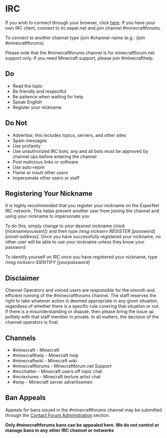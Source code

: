 # IRC

If you wish to connect through your browser, click [here](http://www.minecraftforum.net/irc/web-client/). If you have your own IRC client, connect to irc.esper.net and join channel #minecraftforums. 

To connect to another channel type /join #channel-name (e.g.: /join #minecraftforums)

Please note that the #minecraftforums channel is for minecraftforum.net support only. If you need Minecraft support, please join #minecrafthelp.


## Do

* Read the topic
* Be friendly and respectful
* Be patience when waiting for help
* Speak English
* Register your nickname


## Do Not

* Advertise, this includes topics, servers, and other sites
* Spam messages
* Use profanity
* Use unauthorized IRC bots, any and all bots must be approved by channel ops before entering the channel
* Post malicious links or software
* Use auto-rejoin
* Flame or insult other users
* Impersonate other users or staff


## Registering Your Nickname

It is highly recommended that you register your nickname on the EsperNet IRC network. This helps prevent another user from joining the channel and using your nickname to impersonate you

To do this, simply change to your desired nickname (/nick [nicknameyouwant]) and then type */msg nickserv REGISTER [password] [email-address]*. Once you have successfully registered your nickname, no other user will be able to use your nickname unless they know your password

To identify yourself on IRC once you have registered your nickname, type */msg nickserv IDENTIFY [yourpassword]*


## Disclaimer

Channel Operators and voiced users are responsible for the smooth and efficient running of the #minecraftforums channel. The staff reserves the right to take whatever action is deemed appropriate in any given situation, regardless of whether there is a specific rule covering that situation or not. If there is a misunderstanding or dispute, then please bring the issue up politely with that staff member in private. In all matters, the decision of the channel operators is final.


## Channels

* #minecraft - Minecraft
* #minecrafthelp - Minecraft help
* #minecraftwiki - Minecraft wiki
* #minecraftforums - Minecraftforum.net Support
* #mcchatter - Minecraft users off topic chat
* #mctextures - Minecraft texture artist chat
* #smp - Minecraft server advertisemen


## Ban Appeals

Appeals for bans issued in the #minecraftforums channel may be submitted through the [Contact Forum Administration](http://www.minecraftforum.net/forum/64-contact-forum-administration/) section.

**Only #minecraftforums bans can be appealed here. We do not control or manage bans in any other IRC channel or networks**
